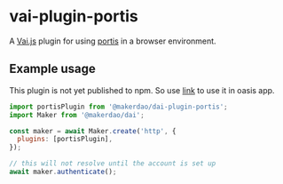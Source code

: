 # vai-plugin-portis

A [Vai.js][vaijs] plugin for using [portis](portis.io/) in a browser environment.

## Example usage

This plugin is not yet published to npm. So use [link](https://www.npmjs.com/package/link) to use it in oasis app.

```js
import portisPlugin from '@makerdao/dai-plugin-portis';
import Maker from '@makerdao/dai';

const maker = await Maker.create('http', {
  plugins: [portisPlugin],
});

// this will not resolve until the account is set up
await maker.authenticate();

```

[vaijs]: https://github.com/vistadao/vai.js

